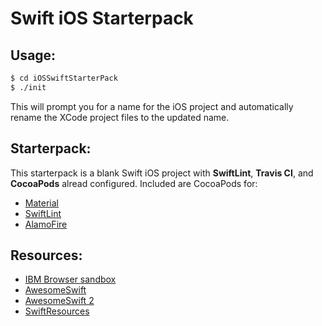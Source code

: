 # Swift iOS Starterpack


## Usage:
```bash
$ cd iOSSwiftStarterPack
$ ./init
```
This will prompt you for a name for the iOS project and automatically rename the XCode project files to the updated name. 


## Starterpack:
This starterpack is a blank Swift iOS project with **SwiftLint**, **Travis CI**, and **CocoaPods** alread configured. Included are CocoaPods for:
- [Material](https://github.com/CosmicMind/Material)
- [SwiftLint](https://github.com/realm/SwiftLint)
- [AlamoFire](https://github.com/Alamofire/Alamofire)


## Resources:
- [IBM Browser sandbox](https://swift.sandbox.bluemix.net/restricted?error=cookie#/repl)
- [AwesomeSwift](https://github.com/matteocrippa/awesome-swift)
- [AwesomeSwift 2](https://github.com/Wolg/awesome-swift)
- [SwiftResources](https://github.com/jamessugrue/swift-resources)
